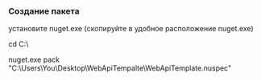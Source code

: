 ﻿### Создание пакета

установите nuget.exe (скопируйте в удобное расположение nuget.exe)

cd C:\

nuget.exe pack "C:\Users\You\Desktop\WebApiTempalte\WebApiTemplate.nuspec"

